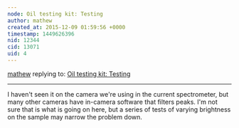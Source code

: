 ```yaml
---
node: Oil testing kit: Testing
author: mathew
created_at: 2015-12-09 01:59:56 +0000
timestamp: 1449626396
nid: 12344
cid: 13071
uid: 4
---
```




[mathew](../profile/mathew) replying to: [Oil testing kit: Testing](../notes/ethanbass/10-29-2015/oil-testing-kit-testing)

----
I haven't seen it on the camera we're using in the current spectrometer, but many other cameras have in-camera software that filters peaks. I'm not sure that is what is going on here, but a series of tests of varying brightness on the sample may narrow the problem down. 